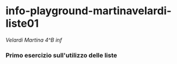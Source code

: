 # info-playground-martinavelardi-liste01
_Velardi Martina 4^B inf_
### Primo esercizio sull'utilizzo delle liste